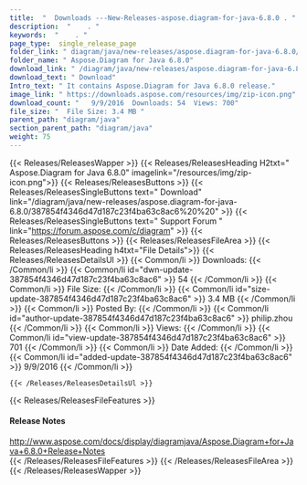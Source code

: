 ```yaml
---
title:  "  Downloads ---New-Releases-aspose.diagram-for-java-6.8.0 . " 
description:  "    . " 
keywords:  "    . " 
page_type:  single_release_page
folder_link: " diagram/java/new-releases/aspose.diagram-for-java-6.8.0/"
folder_name: " Aspose.Diagram for Java 6.8.0"
download_link: " /diagram/java/new-releases/aspose.diagram-for-java-6.8.0/387854f4346d47d187c23f4ba63c8ac6"
download_text: " Download"
Intro_text: " It contains Aspose.Diagram for Java 6.8.0 release."
image_link: " https://downloads.aspose.com/resources/img/zip-icon.png"
download_count: "   9/9/2016  Downloads: 54  Views: 700"
file_size: "  File Size: 3.4 MB "
parent_path: "diagram/java"
section_parent_path: "diagram/java"
weight: 75 
---
```


{{< Releases/ReleasesWapper >}}
  {{< Releases/ReleasesHeading H2txt=" Aspose.Diagram for Java 6.8.0" imagelink="/resources/img/zip-icon.png">}}
  {{< Releases/ReleasesButtons >}}
    {{< Releases/ReleasesSingleButtons text=" Download" link="/diagram/java/new-releases/aspose.diagram-for-java-6.8.0/387854f4346d47d187c23f4ba63c8ac6%20%20" >}}
    {{< Releases/ReleasesSingleButtons text=" Support Forum " link="https://forum.aspose.com/c/diagram" >}}
  {{< Releases/ReleasesButtons >}}
  {{< Releases/ReleasesFileArea >}}
    {{< Releases/ReleasesHeading h4txt="File Details">}}
    {{< Releases/ReleasesDetailsUl >}}
            {{< Common/li  >}} Downloads: {{< /Common/li >}} 
      {{< Common/li id="dwn-update-387854f4346d47d187c23f4ba63c8ac6" >}} 54 {{< /Common/li >}} 
      {{< Common/li  >}} File Size: {{< /Common/li >}} 
      {{< Common/li id="size-update-387854f4346d47d187c23f4ba63c8ac6" >}} 3.4 MB {{< /Common/li >}} 
      {{< Common/li  >}} Posted By: {{< /Common/li >}} 
      {{< Common/li id="author-update-387854f4346d47d187c23f4ba63c8ac6" >}} philip.zhou {{< /Common/li >}} 
      {{< Common/li  >}} Views: {{< /Common/li >}} 
      {{< Common/li id="view-update-387854f4346d47d187c23f4ba63c8ac6" >}} 701 {{< /Common/li >}} 
      {{< Common/li  >}} Date Added: {{< /Common/li >}} 
      {{< Common/li id="added-update-387854f4346d47d187c23f4ba63c8ac6" >}} 9/9/2016 {{< /Common/li >}} 

    {{< /Releases/ReleasesDetailsUl >}}

  {{< Releases/ReleasesFileFeatures >}}
      <h4>Release Notes</h4><div><a href="http://www.aspose.com/docs/display/diagramjava/Aspose.Diagram+for+Java+6.8.0+Release+Notes">http://www.aspose.com/docs/display/diagramjava/Aspose.Diagram+for+Java+6.8.0+Release+Notes</a></div>
  {{< /Releases/ReleasesFileFeatures >}}
 {{< /Releases/ReleasesFileArea >}}
{{< /Releases/ReleasesWapper >}}


